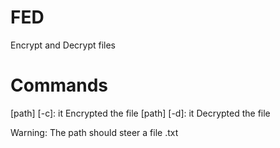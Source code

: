 # FED

Encrypt and Decrypt files

# Commands

[path] [-c]: it Encrypted the file
[path] [-d]: it Decrypted the file

Warning: The path should steer a file .txt



